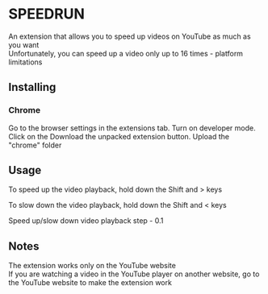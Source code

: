 <h1>SPEEDRUN</h1>

An extension that allows you to speed up videos on YouTube as much as you want
<br> Unfortunately, you can speed up a video only up to 16 times - platform limitations

<h2>Installing</h2>

<h3>Chrome</h3>
Go to the browser settings in the extensions tab. Turn on developer mode.
Click on the Download the unpacked extension button. Upload the "chrome" folder

<h2>Usage</h2>
To speed up the video playback, hold down the Shift and > keys

To slow down the video playback, hold down the Shift and < keys

Speed up/slow down video playback step - 0.1

<h2>Notes</h2>

The extension works only on the YouTube website
<br> If you are watching a video in the YouTube player
on another website, go to the YouTube website to make the extension work
